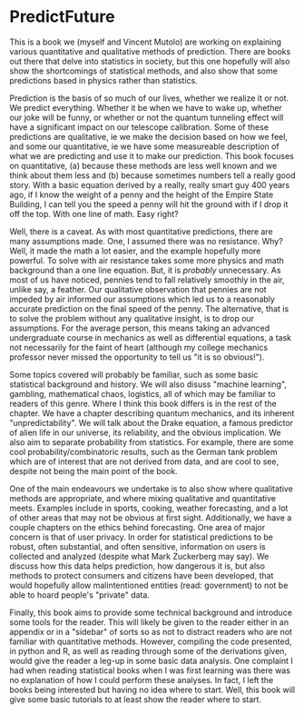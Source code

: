 # PredictFuture

This is a book we (myself and Vincent Mutolo) are working on explaining various quantitative and qualitative methods of prediction.  There are books out there that delve into statistics in society, but this one hopefully will also show the shortcomings of statistical methods, and also show that some predictions based in physics rather than statistics.  


Prediction is the basis of so much of our lives, whether we realize it or not.  We predict everything.  Whether it be when we have to wake up, whether our joke will be funny, or whether or not the quantum tunneling effect will have a significant impact on our telescope calibration.  Some of these predictions are qualitative, ie we make the decision based on how we feel, and some our quantitative, ie we have some measureable description of what we are predicting and use it to make our prediction.  This book focuses on quantitative, (a) because these methods are less well known and we think about them less and (b) because sometimes numbers tell a really good story.  With a basic equation derived by a really, really smart guy 400 years ago, if I know the weight of a penny and the height of the Empire State Building, I can tell you the speed a penny will hit the ground with if I drop it off the top.  With one line of math.  Easy right?

Well, there is a caveat. As with most quantitative predictions, there are many assumptions made.  One, I assumed there was no resistance.  Why?  Well, it made the math a lot easier, and the example hopefully more powerful.  To solve with air resistance takes some more physics and math background than a one line equation.  But, it is *probably* unnecessary.  As most of us have noticed, pennies tend to fall relatively smoothly in the air, unlike say, a feather.  Our qualitative observation that pennies are not impeded by air informed our assumptions which led us to a reasonably accurate prediction on the final speed of the penny.  The alternative, that is to solve the problem without any qualitative insight, is to drop our assumptions.  For the average person, this means taking an advanced undergraduate course in mechanics as well as differential equations, a task not necessarily for the faint of heart (although my college mechanics professor never missed the opportunity to tell us "it is so obvious!").

Some topics covered will probably be familiar, such as some basic statistical background and history.  We will also disuss "machine learning", gambling, mathematical chaos, logistics, all of which may be familiar to readers of this genre.  Where I think this book differs is in the rest of the chapter. We have a chapter describing quantum mechanics, and its inherent "unpredictability".  We will talk about the Drake equation, a famous predictor of alien life in our universe, its reliability, and the obvious implication.  We also aim to separate probability from statistics.  For example, there are some cool probability/combinatoric results, such as the German tank problem which are of interest that are not derived from data, and are cool to see, despite not being the main point of the book.

One of the main endeavours we undertake is to also show where qualitative methods are appropriate, and where mixing qualitative and quantitative meets. Examples include in sports, cooking, weather forecasting, and a lot of other areas that may not be obvious at first sight. Additionally, we have a couple chapters on the ethics behind forecasting.  One area of major concern is that of user privacy.  In order for statistical predictions to be robust, often substantial, and often sensitive, information on users is collected and analyzed (despite what Mark Zuckerberg may say).  We discuss how this data helps prediction, how dangerous it is, but also methods to protect consumers and citizens have been developed, that would hopefully allow malintentioned entities (read: government) to not be able to hoard people's "private" data.  

Finally, this book aims to provide some technical background and introduce some tools for the reader.  This will likely be given to the reader either in an appendix or in a "sidebar" of sorts so as not to distract readers who are not familiar with quantitative methods.  However, compiling the code presented, in python and R, as well as reading through some of the derivations given, would give the reader a leg-up in some basic data analysis.  One complaint I had when reading statistical books when I was first learning was there was no explanation of how I could perform these analyses. In fact, I left the books being interested but having no idea where to start.  Well, this book will give some basic tutorials to at least show the reader where to start.

